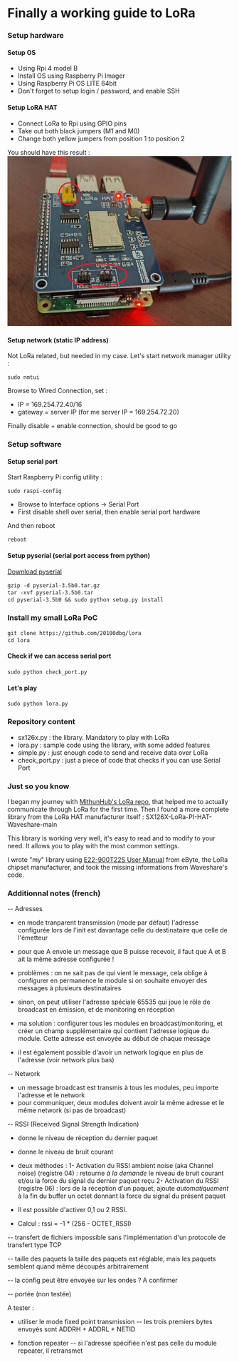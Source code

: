 # Finally a working guide to LoRa

### Setup hardware

#### Setup OS
- Using Rpi 4 model B
- Install OS using Raspberry Pi Imager
- Using Raspberry Pi OS LITE 64bit
- Don't forget to setup login / password, and enable SSH

#### Setup LoRA HAT
- Connect LoRa to Rpi using GPIO pins
- Take out both black jumpers (M1 and M0)
- Change both yellow jumpers from position 1 to position 2

You should have this result :
![LoRa set up](https://github.com/20100dbg/lora/blob/master/lora.jpg?raw=true)


#### Setup network (static IP address)
Not LoRa related, but needed in my case.
Let's start network manager utility :

```
sudo nmtui
```

Browse to Wired Connection, set :
- IP = 169.254.72.40/16
- gateway = server IP (for me server IP = 169.254.72.20)

Finally disable + enable connection, should be good to go


### Setup software

#### Setup serial port
Start Raspberry Pi config utility :

```
sudo raspi-config
```
- Browse to Interface options -> Serial Port
- First disable shell over serial, then enable serial port hardware 

And then reboot
```
reboot
```

#### Setup pyserial (serial port access from python)
[Download pyserial](https://github.com/pyserial/pyserial/releases)

```
gzip -d pyserial-3.5b0.tar.gz
tar -xvf pyserial-3.5b0.tar
cd pyserial-3.5b0 && sudo python setup.py install
```

### Install my small LoRa PoC
```
git clone https://github.com/20100dbg/lora
cd lora
```

#### Check if we can access serial port
```
sudo python check_port.py
```

#### Let's play
```
sudo python lora.py
```


### Repository content

- sx126x.py : the library. Mandatory to play with LoRa
- lora.py : sample code using the library, with some added features
- simple.py : just enough code to send and receive data over LoRa
- check_port.py : just a piece of code that checks if you can use Serial Port


### Just so you know

I began my journey with [MithunHub's LoRa repo](https://github.com/MithunHub/LoRa/), that helped me to actually communicate through LoRa for the first time.
Then I found a more complete library from the LoRa HAT manufacturer itself : SX126X-LoRa-PI-HAT-Waveshare-main

This library is working very well, it's easy to read and to modify to your need. It allows you to play with the most common settings.

I wrote "my" library using [E22-900T22S User Manual](https://www.ebyte.com/en/downpdf.aspx?id=467) from eByte, the LoRa chipset manufacturer, and took the missing informations from Waveshare's code.


### Additionnal notes (french)


-- Adresses
- en mode tranparent transmission (mode par défaut) l'adresse configurée lors de l'init est davantage celle du destinataire que celle de l'émetteur
- pour que A envoie un message que B puisse recevoir, il faut que A et B ait la même adresse configurée !
- problèmes : on ne sait pas de qui vient le message, cela oblige à configurer en permanence le module si on souhaite envoyer des messages à plusieurs destinataires
- sinon, on peut utiliser l'adresse spéciale 65535 qui joue le rôle de broadcast en émission, et de monitoring en réception

- ma solution : configurer tous les modules en broadcast/monitoring, et créer un champ supplémentaire qui contient l'adresse logique du module. Cette adresse est envoyée au début de chaque message
- il est également possible d'avoir un network logique en plus de l'adresse (voir network plus bas)


-- Network
- un message broadcast est transmis à tous les modules, peu importe l'adresse et le network
- pour communiquer, deux modules doivent avoir la même adresse et le même network (si pas de broadcast)


-- RSSI (Received Signal Strength Indication)
- donne le niveau de réception du dernier paquet
- donne le niveau de bruit courant

- deux méthodes :
1- Activation du RSSI ambient noise (aka Channel noise) (registre 04) : retourne _à la demande_ le niveau de bruit courant et/ou la force du signal du dernier paquet reçu
2- Activation du RSSI (registre 06) : lors de la réception d'un paquet, ajoute _automatiquement_ à la fin du buffer un octet donnant la force du signal du présent paquet

- Il est possible d'activer 0,1 ou 2 RSSI.
- Calcul : rssi = -1 * (256 - OCTET_RSSI)


-- transfert de fichiers
impossible sans l'implémentation d'un protocole de transfert type TCP

-- taille des paquets
la taille des paquets est réglable, mais les paquets semblent quand même découpés arbitrairement

-- la config peut être envoyée sur les ondes ? A confirmer

-- portée (non testée)




A tester :
- utiliser le mode fixed point transmission
-- les trois premiers bytes envoyés sont ADDRH + ADDRL + NETID

- fonction repeater
-- si l'adresse spécifiée n'est pas celle du module repeater, il retransmet


